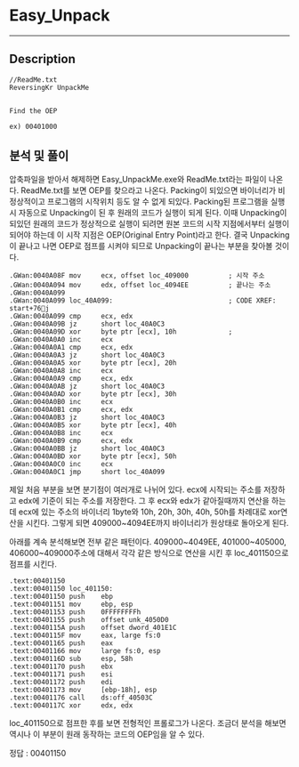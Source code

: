 Easy_Unpack
======================

-----------------
## Description
```
//ReadMe.txt
ReversingKr UnpackMe


Find the OEP

ex) 00401000
```
## 분석 및 풀이
압축파일을 받아서 해제하면 Easy_UnpackMe.exe와 ReadMe.txt라는 파일이 나온다. ReadMe.txt를 보면 OEP를 찾으라고 나온다. Packing이 되있으면 바이너리가 비정상적이고 프로그램의 시작위치 등도 알 수 없게 되있다. Packing된 프로그램을 실행시 자동으로 Unpacking이 된 후 원래의 코드가 실행이 되게 된다. 이때 Unpacking이 되있던 원래의 코드가 정상적으로 실행이 되려면 원본 코드의 시작 지점에서부터 실행이 되어야 하는데 이 시작 지점은 OEP(Original Entry Point)라고 한다. 결국 Unpacking이 끝나고 나면 OEP로 점프를 시켜야 되므로 Unpacking이 끝나는 부분을 찾아볼 것이다.
```
.GWan:0040A08F mov     ecx, offset loc_409000          ; 시작 주소
.GWan:0040A094 mov     edx, offset loc_4094EE          ; 끝나는 주소
.GWan:0040A099
.GWan:0040A099 loc_40A099:                             ; CODE XREF: start+76j
.GWan:0040A099 cmp     ecx, edx
.GWan:0040A09B jz      short loc_40A0C3
.GWan:0040A09D xor     byte ptr [ecx], 10h             ; 
.GWan:0040A0A0 inc     ecx
.GWan:0040A0A1 cmp     ecx, edx
.GWan:0040A0A3 jz      short loc_40A0C3
.GWan:0040A0A5 xor     byte ptr [ecx], 20h
.GWan:0040A0A8 inc     ecx
.GWan:0040A0A9 cmp     ecx, edx
.GWan:0040A0AB jz      short loc_40A0C3
.GWan:0040A0AD xor     byte ptr [ecx], 30h
.GWan:0040A0B0 inc     ecx
.GWan:0040A0B1 cmp     ecx, edx
.GWan:0040A0B3 jz      short loc_40A0C3
.GWan:0040A0B5 xor     byte ptr [ecx], 40h             
.GWan:0040A0B8 inc     ecx
.GWan:0040A0B9 cmp     ecx, edx
.GWan:0040A0BB jz      short loc_40A0C3
.GWan:0040A0BD xor     byte ptr [ecx], 50h
.GWan:0040A0C0 inc     ecx
.GWan:0040A0C1 jmp     short loc_40A099
```
 제일 처음 부분을 보면 분기점이 여러개로 나뉘어 있다. ecx에 시작되는 주소를 저장하고 edx에 기준이 되는 주소를 저장한다. 그 후 ecx와 edx가 같아질때까지 연산을 하는데 ecx에 있는 주소의 바이너리 1byte와 10h, 20h, 30h, 40h, 50h를 차례대로 xor연산을 시킨다. 그렇게 되면 409000~4094EE까지 바이너리가 원상태로 돌아오게 된다.

 아래를 계속 분석해보면 전부 같은 패턴이다. 409000~4049EE, 401000~405000, 406000~409000주소에 대해서 각각 같은 방식으로 연산을 시킨 후 loc_401150으로 점프를 시킨다.
```
.text:00401150
.text:00401150 loc_401150:
.text:00401150 push    ebp
.text:00401151 mov     ebp, esp
.text:00401153 push    0FFFFFFFFh
.text:00401155 push    offset unk_4050D0
.text:0040115A push    offset dword_401E1C
.text:0040115F mov     eax, large fs:0
.text:00401165 push    eax
.text:00401166 mov     large fs:0, esp
.text:0040116D sub     esp, 58h
.text:00401170 push    ebx
.text:00401171 push    esi
.text:00401172 push    edi
.text:00401173 mov     [ebp-18h], esp
.text:00401176 call    ds:off_40503C
.text:0040117C xor     edx, edx
```
loc_401150으로 점프한 후를 보면 전형적인 프롤로그가 나온다. 조금더 분석을 해보면 역시나 이 부분이 원래 동작하는 코드의 OEP임을 알 수 있다.

정답 : 00401150